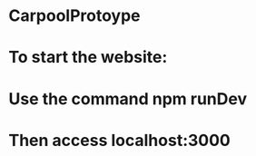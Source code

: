 # CarpoolProtoype

# To start the website:
#    Use the command npm runDev
#    Then access localhost:3000
